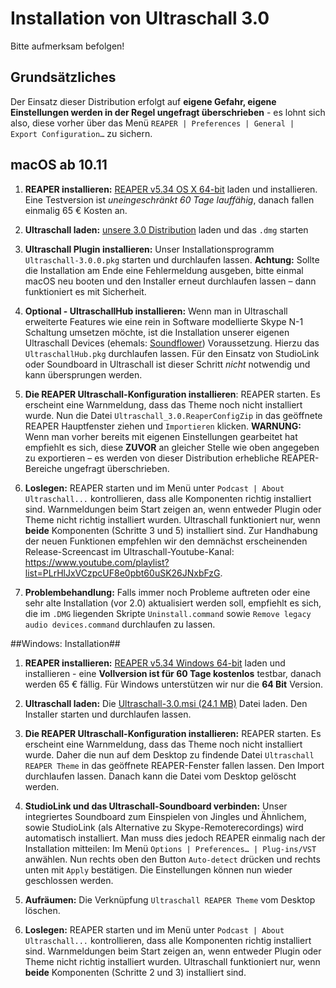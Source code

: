 # Installation von Ultraschall 3.0
Bitte aufmerksam befolgen!


## Grundsätzliches

Der Einsatz dieser Distribution erfolgt auf **eigene Gefahr, eigene Einstellungen werden in der Regel ungefragt überschrieben** - es lohnt sich also, diese vorher über das Menü `REAPER | Preferences | General | Export Configuration…` zu sichern.


## macOS ab 10.11


1. **REAPER installieren:** [REAPER v5.34 OS X 64-bit](http://www.reaper.fm/download.php) laden und installieren. Eine Testversion ist *uneingeschränkt 60 Tage lauffähig*, danach fallen einmalig 65 € Kosten an.

2. **Ultraschall laden:** [unsere 3.0 Distribution](http://url.ultraschall-podcast.de/us30) laden und das `.dmg` starten

3. **Ultraschall Plugin installieren:** Unser Installationsprogramm `Ultraschall-3.0.0.pkg` starten und durchlaufen lassen. **Achtung:** Sollte die Installation am Ende eine Fehlermeldung ausgeben, bitte einmal macOS neu booten und den Installer erneut durchlaufen lassen – dann funktioniert es mit Sicherheit.

4. **Optional - UltraschallHub installieren:** Wenn man in Ultraschall erweiterte Features wie eine rein in Software modellierte Skype N-1 Schaltung umsetzen möchte, ist die Installation unserer eigenen Ultraschall Devices (ehemals: [Soundflower](https://rogueamoeba.com/freebies/soundflower/)) Voraussetzung. Hierzu das `UltraschallHub.pkg` durchlaufen lassen. Für den Einsatz von StudioLink oder Soundboard in Ultraschall ist dieser Schritt *nicht* notwendig und kann übersprungen werden.

5. **Die REAPER Ultraschall-Konfiguration installieren**: REAPER starten. Es erscheint eine Warnmeldung, dass das Theme noch nicht installiert wurde. Nun die Datei `Ultraschall_3.0.ReaperConfigZip` in das geöffnete REAPER Hauptfenster ziehen und `Importieren` klicken. **WARNUNG:** Wenn man vorher bereits mit eigenen Einstellungen gearbeitet hat empfiehlt es sich, diese **ZUVOR** an gleicher Stelle wie oben angegeben zu exportieren – es werden von dieser Distribution erhebliche REAPER-Bereiche ungefragt überschrieben.
 
6. **Loslegen:** REAPER starten und im Menü unter `Podcast | About Ultraschall...` kontrollieren, dass alle Komponenten richtig installiert sind. Warnmeldungen beim Start zeigen an, wenn entweder Plugin oder Theme nicht richtig installiert wurden. Ultraschall funktioniert nur, wenn **beide** Komponenten (Schritte 3 und 5) installiert sind.
Zur Handhabung der neuen Funktionen empfehlen wir den demnächst erscheinenden Release-Screencast im Ultraschall-Youtube-Kanal: <https://www.youtube.com/playlist?list=PLrHlJxVCzpcUF8e0pbt60uSK26JNxbFzG>.

7. **Problembehandlung:** Falls immer noch Probleme auftreten oder eine sehr alte Installation (vor 2.0) aktualisiert werden soll, empfiehlt es sich, die im `.DMG` liegenden Skripte `Uninstall.command` sowie `Remove legacy audio devices.command` durchlaufen zu lassen.


##Windows: Installation##

1. **REAPER installieren:** [REAPER v5.34 Windows 64-bit](http://www.reaper.fm/download.php) laden und installieren - eine **Vollversion ist für 60 Tage kostenlos** testbar, danach werden 65 € fällig. Für Windows unterstützen wir nur die **64 Bit** Version.

2. **Ultraschall laden:** Die [Ultraschall-3.0.msi (24.1 MB)](http://url.ultraschall-podcast.de/us30win) Datei laden. Den Installer starten und durchlaufen lassen.

3. **Die REAPER Ultraschall-Konfiguration installieren:** REAPER starten. Es erscheint eine Warnmeldung, dass das Theme noch nicht installiert wurde. Daher die nun auf dem Desktop zu findende Datei `Ultraschall REAPER Theme` in das geöffnete REAPER-Fenster fallen lassen. Den Import durchlaufen lassen. Danach kann die Datei vom Desktop gelöscht werden.

4. **StudioLink und das Ultraschall-Soundboard verbinden:** Unser integriertes Soundboard zum Einspielen von Jingles und Ähnlichem, sowie StudioLink (als Alternative zu Skype-Remoterecordings) wird automatisch installiert. Man muss dies jedoch REAPER einmalig nach der Installation mitteilen: Im Menü `Options | Preferences… | Plug-ins/VST` anwählen. Nun rechts oben den Button `Auto-detect` drücken und rechts unten mit `Apply` bestätigen. Die Einstellungen können nun wieder geschlossen werden.

5. **Aufräumen:** Die Verknüpfung `Ultraschall REAPER Theme` vom Desktop löschen.

6. **Loslegen:** REAPER starten und im Menü unter `Podcast | About Ultraschall...` kontrollieren, dass alle Komponenten richtig installiert sind. Warnmeldungen beim Start zeigen an, wenn entweder Plugin oder Theme nicht richtig installiert wurden. Ultraschall funktioniert nur, wenn **beide** Komponenten (Schritte 2 und 3) installiert sind.

